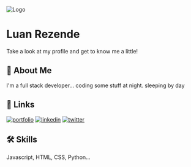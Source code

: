 
![Logo](https://wallpaper.dog/large/20487215.jpg)


# Luan Rezende 

Take a look at my profile and get to know me a little!


## 🚀 About Me
I'm a full stack developer... coding some stuff at night. sleeping by day


## 🔗 Links
[![portfolio](https://img.shields.io/badge/my_portfolio-000?style=for-the-badge&logo=ko-fi&logoColor=white)](#)
[![linkedin](https://img.shields.io/badge/linkedin-0A66C2?style=for-the-badge&logo=linkedin&logoColor=white)](https://www.linkedin.com/)
[![twitter](https://img.shields.io/badge/twitter-1DA1F2?style=for-the-badge&logo=twitter&logoColor=white)](https://twitter.com/sempsei001)


## 🛠 Skills
Javascript, HTML, CSS, Python...

